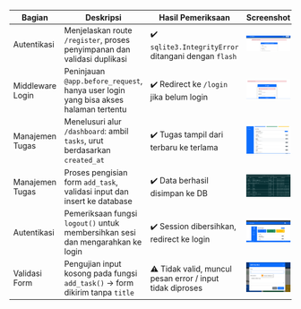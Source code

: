 | Bagian           | Deskripsi                                                                           | Hasil Pemeriksaan                                     | Screenshot                                   |
|------------------|-------------------------------------------------------------------------------------|-------------------------------------------------------|----------------------------------------------|
| Autentikasi      | Menjelaskan route `/register`, proses penyimpanan dan validasi duplikasi            | ✔️ `sqlite3.IntegrityError` ditangani dengan `flash`  | ![](temp1.png)    |
| Middleware Login | Peninjauan `@app.before_request`, hanya user login yang bisa akses halaman tertentu | ✔️ Redirect ke `/login` jika belum login              | ![](temp2.png) |
| Manajemen Tugas  | Menelusuri alur `/dashboard`: ambil `tasks`, urut berdasarkan `created_at`          | ✔️ Tugas tampil dari terbaru ke terlama               | ![](temp3.png)   |
| Manajemen Tugas  | Proses pengisian form `add_task`, validasi input dan insert ke database             | ✔️ Data berhasil disimpan ke DB                       | ![](temp4.png)    |
| Autentikasi      | Pemeriksaan fungsi `logout()` untuk membersihkan sesi dan mengarahkan ke login       | ✔️ Session dibersihkan, redirect ke login                | ![](temp5.png)                               |
| Validasi Form    | Pengujian input kosong pada fungsi `add_task()` → form dikirim tanpa `title`         | ⚠️ Tidak valid, muncul pesan error / input tidak diproses | ![](temp6.png)                               |
